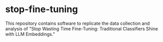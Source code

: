 # stop-fine-tuning
This repository contains software to replicate the data collection and analysis of "Stop Wasting Time Fine-Tuning: Traditional Classifiers Shine with LLM Embeddings."
